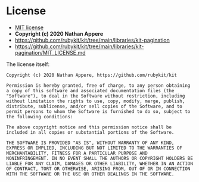 # License

- [MIT license](http://www.opensource.org/licenses/mit-license.php)
- **Copyright (c) 2020 Nathan Appere**
- https://github.com/rubykit/kit/tree/main/libraries/kit-pagination
- https://github.com/rubykit/kit/tree/main/libraries/kit-pagination/MIT_LICENSE.md

The license itself:

```
Copyright (c) 2020 Nathan Appere, https://github.com/rubykit/kit

Permission is hereby granted, free of charge, to any person obtaining
a copy of this software and associated documentation files (the
"Software"), to deal in the Software without restriction, including
without limitation the rights to use, copy, modify, merge, publish,
distribute, sublicense, and/or sell copies of the Software, and to
permit persons to whom the Software is furnished to do so, subject to
the following conditions:

The above copyright notice and this permission notice shall be
included in all copies or substantial portions of the Software.

THE SOFTWARE IS PROVIDED "AS IS", WITHOUT WARRANTY OF ANY KIND,
EXPRESS OR IMPLIED, INCLUDING BUT NOT LIMITED TO THE WARRANTIES OF
MERCHANTABILITY, FITNESS FOR A PARTICULAR PURPOSE AND
NONINFRINGEMENT. IN NO EVENT SHALL THE AUTHORS OR COPYRIGHT HOLDERS BE
LIABLE FOR ANY CLAIM, DAMAGES OR OTHER LIABILITY, WHETHER IN AN ACTION
OF CONTRACT, TORT OR OTHERWISE, ARISING FROM, OUT OF OR IN CONNECTION
WITH THE SOFTWARE OR THE USE OR OTHER DEALINGS IN THE SOFTWARE.
```